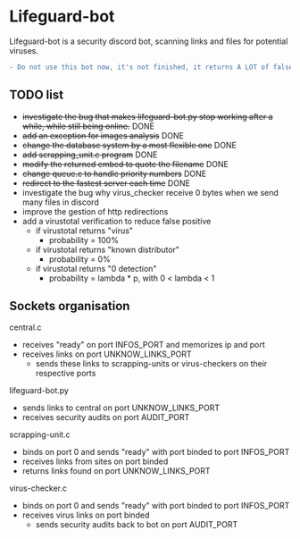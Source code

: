 # Lifeguard-bot

Lifeguard-bot is a security discord bot, scanning links and files for potential viruses.

```diff
- Do not use this bot now, it's not finished, it returns A LOT of false positives.
```

## TODO list

- ~~investigate the bug that makes lifeguard-bot.py stop working after a while, while still being online.~~ DONE
- ~~add an exception for images analysis~~ DONE
- ~~change the database system by a most flexible one~~ DONE
- ~~add scrapping_unit.c program~~ DONE
- ~~modify the returned embed to quote the filename~~ DONE
- ~~change queue.c to handle priority numbers~~ DONE
- ~~redirect to the fastest server each time~~ DONE
- investigate the bug why virus_checker receive 0 bytes when we send many files in discord
- improve the gestion of http redirections
- add a virustotal verification to reduce false positive
    - if virustotal returns "virus"
        - probability = 100%
    - if virustotal returns "known distributor"
        - probability = 0%
    - if virustotal returns "0 detection"
        - probability = lambda * p,  with 0 < lambda < 1

## Sockets organisation

central.c
- receives "ready" on port INFOS_PORT and memorizes ip and port
- receives links on port UNKNOW_LINKS_PORT
    - sends these links to scrapping-units or virus-checkers on their respective ports

lifeguard-bot.py
- sends links to central on port UNKNOW_LINKS_PORT
- receives security audits on port AUDIT_PORT

scrapping-unit.c
- binds on port 0 and sends "ready" with port binded to port INFOS_PORT
- receives links from sites on port binded
- returns links found on port UNKNOW_LINKS_PORT


virus-checker.c
- binds on port 0 and sends "ready" with port binded to port INFOS_PORT
- receives virus links on port binded
    - sends security audits back to bot on port AUDIT_PORT

